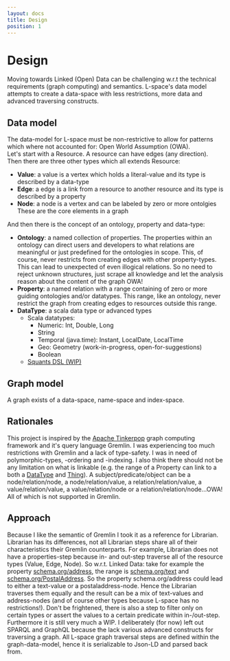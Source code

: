 ```yaml
---
layout: docs
title: Design
position: 1
---
```


# Design
Moving towards Linked (Open) Data can be challenging w.r.t the technical requirements (graph computing) and semantics. 
L-space's data model attempts to create a data-space with less restrictions, more data and advanced traversing constructs. 

## Data model
The data-model for L-space must be non-restrictive to allow for patterns which where not accounted for: Open World Assumption (OWA).  
Let's start with a Resource. A resource can have edges (any direction). Then there are three other types which all extends Resource:
* **Value**: a value is a vertex which holds a literal-value and its type is described by a data-type
* **Edge**: a edge is a link from a resource to another resource and its type is described by a property
* **Node**: a node is a vertex and can be labeled by zero or more ontolgies
These are the core elements in a graph

And then there is the concept of an ontology, property and data-type:
* **Ontology**: a named collection of properties. The properties within an ontology can direct users and developers to what relations are meaningful or just predefined for the ontologies in scope. This, of course, never restricts from creating edges with other property-types. This can lead to unexpected of even illogical relations. So no need to reject unknown structures, just scrape all knowledge and let the analysis reason about the content of the graph OWA!
* **Property**: a named relation with a range containing of zero or more guiding ontologies and/or datatypes. This range, like an ontology, never restrict the graph from creating edges to resources outside this range.
* **DataType**: a scala data type or advanced types
  * Scala datatypes:
    * Numeric: Int, Double, Long
    * String
    * Temporal (java.time): Instant, LocalDate, LocalTime
    * Geo: Geometry (work-in-progress, open-for-suggestions)
    * Boolean
  * [Squants DSL (WIP)](https://github.com/typelevel/squants)
  
## Graph model
A graph exists of a data-space, name-space and index-space. 

## Rationales
This project is inspired by the [Apache Tinkerpop](http://tinkerpop.apache.org/) graph computing framework 
and it's query language Gremlin. I was experiencing too much restrictions with Gremlin and a lack of type-safety. 
I was in need of polymorphic-types, -ordering and -indexing. 
I also think there should not be any limitation on what is linkable 
(e.g. the range of a Property can link to a both a [DataType](http://schema.org/DataType) and 
[Thing](http://schema.org/Thing)). A subject/predicate/object can be a node/relation/node, a 
node/relation/value, a relation/relation/value, a value/relation/value, a value/relation/node or a 
relation/relation/node...OWA! All of which is not supported in Gremlin.

## Approach
Because I like the semantic of Gremlin I took it as a reference for Librarian. Librarian has its differences, not all Librarian steps share all of their characteristics their Gremlin counterparts. For example, Librarian does not have a properties-step because in- and out-step traverse all of the resource types (Value, Edge, Node). So w.r.t. Linked Data: take for example the property [schema.org/address](https://schema.org/address), the range is [schema.org/text](https://schema.org/Text) and [schema.org/PostalAddress](https://schema.org/PostalAddress). So the property schema.org/address could lead to either a text-value or a postaladdress-node. Hence the Librarian traverses them equally and the result can be a mix of text-values and address-nodes (and of course other types because L-space has no restrictions!). Don't be frightened, there is also a step to filter only on certain types or assert the values to a certain predicate within in-/out-step. Furthermore it is still very much a WIP. 
I deliberately (for now) left out SPARQL and GraphQL because the lack various advanced constructs for traversing a graph. 
All L-space graph traversal steps are defined within the graph-data-model, hence it is serializable to Json-LD and parsed back from.
